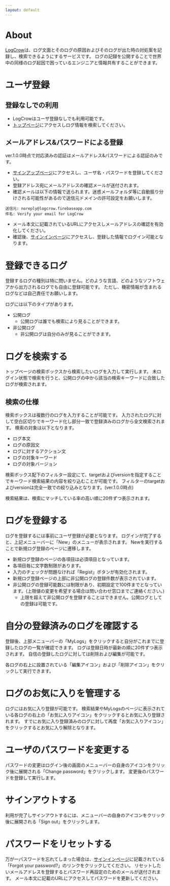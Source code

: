 ```yaml
---
layout: default
---
```


# About

[LogCrow](https://logcrow.firebaseapp.com)は、ログ文面とそのログの原因およびそのログが出た時の対処案を記録し、検索できるようにするサービスです。
ログの記録を公開することで世界中の同様のログ起因で困っているエンジニアと情報共有することができます。

# ユーザ登録

## 登録なしでの利用

- LogCrowはユーザ登録なしでも利用可能です。
- [トップページ](https://logcrow.firebaseapp.com)にアクセスしログ情報を検索してください。

## メールアドレス&パスワードによる登録

ver.1.0.0時点で対応済みの認証はメールアドレス&パスワードによる認証のみです。

- [サインアップページ](https://logcrow.firebaseapp.com/signup)にアクセスし、ユーザ名・パスワードを登録してください。
- 登録アドレス宛にメールアドレスの確認メールが送付されます。
- 確認メールは以下の情報で送られます。迷惑メールフォルダ等に自動振り分けされる可能性があるので送信元ドメインの許可設定をお願いします。

```
送信元: noreply@logcrow.firebaseapp.com
件名: Verify your email for LogCrow

```

- メール本文に記載されているURLにアクセスしメールアドレスの確認を有効化してください。
- 確認後、[サインインページ](https://logcrow.firebaseapp.com/signin)にアクセスし、登録した情報でログイン可能となります。

# 登録できるログ

登録するログの種別は特に問いません。どのような言語、どのようなソフトウェアから出力されるログでも自由に登録可能です。
ただし、機密情報が含まれるログなどは自己責任でお願いします。

ログには以下のタイプがあります。

- 公開ログ
    - 公開ログは誰でも検索により見ることができます。
- 非公開ログ
    - 非公開ログは自分のみが見ることができます。


# ログを検索する

トップページの検索ボックスから検索したいログを入力して実行します。
未ログイン状態で検索を行うと、公開ログの中から該当の検索キーワードに合致したログが検索されます。

## 検索の仕様

検索ボックスは複数行のログを入力することが可能です。
入力されたログに対して空白区切りでキーワード化し部分一致で登録済みのログから全文検索されます。
検索の対象は以下となります。

- ログ本文
- ログの原因文
- ログに対するアクション文
- ログの対象キーワード
- ログの対象バージョン

検索ボックス配下のフィルター設定にて、targetおよびversionを指定することでキーワード検索結果の内容を絞り込むことが可能です。
フィルターのtargetおよびversionは完全一致での絞り込みとなります。(ver.1.0.0時点)

検索結果は、検索にマッチしている率の高い順に20件ずつ表示されます。

# ログを登録する

ログを登録するには事前にユーザ登録が必要となります。
ログインが完了すると、上記メニューバーに「New」のメニューが表示されます。
Newを実行することで新規ログ登録のページに遷移します。

- 新規ログ登録のページの各項目は必須項目となっています。
- 各項目毎に文字数制限があります。
- 入力のチェックが問題なければ「Regist」ボタンが有効化されます。
- 新規ログ登録ページの上部に非公開ログの登録件数が表示されています。
- 非公開ログの登録可能数には制限があり、初期設定で100件までとなっています。(上限値の変更を希望する場合は問い合わせ窓口までご連絡ください。)
    - 上限を超えて非公開ログを登録することはできません。公開ログとしての登録は可能です。


# 自分の登録済みのログを確認する

登録後、上部メニューバーの「MyLogs」をクリックすると自分がこれまでに登録したログの一覧が確認できます。
ログは登録日時が最新の順に20件ずつ表示されます。
自信の登録したログに対しては削除および編集が可能です。

各ログの右上に設置されている「編集アイコン」および「削除アイコン」をクリックして実行できます。

# ログのお気に入りを管理する

ログにはお気に入り登録が可能です。
検索結果やMyLogsのページに表示されている各ログの右上の「お気に入りアイコン」をクリックするとお気に入り登録されます。
すでにお気に入り登録済みのログに対して再度「お気に入りアイコン」をクリックするとお気に入り解除となります。

# ユーザのパスワードを変更する

パスワードの変更はログイン後の画面のメニューバーの自身のアイコンをクリック後に展開される「Change password」をクリックします。
変更後のパスワードを登録して実行します。

# サインアウトする

利用が完了しサインアウトするには、メニューバーの自身のアイコンをクリック後に展開される「Sign out」をクリックします。

# パスワードをリセットする

万が一パスワードを忘れてしまった場合は、[サインインページ](https://logcrow.firebaseapp.com/signin)に記載されている「Forgot your password?」のリンクをクリックしてください。
リセットしたいメールアドレスを登録するとパスワード再設定のためのメールが送付されます。
メール本文に記載のURLにアクセスしてパスワードを更新してください。




